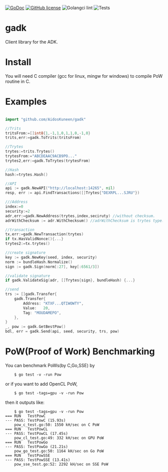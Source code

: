 [![GoDoc](https://godoc.org/github.com/AidosKuneen/gadk?status.svg)](https://godoc.org/github.com/AidosKuneen/gadk)
[![GitHub license](https://img.shields.io/badge/license-MIT-blue.svg)](https://raw.githubusercontent.com/AidosKuneen/gadk/LICENSE)
![Golangci lint](https://github.com/AidosKuneen/gadk/actions/workflows/golangci-lint.yml/badge.svg)
![Tests](https://github.com/AidosKuneen/gadk/actions/workflows/tests.yml/badge.svg)

gadk
=====

Client library for the ADK.


Install
====

You will need C compiler (gcc for linux, mingw for windows) to compile PoW routine in C.




Examples
====

```go

import "github.com/AidosKuneen/gadk"

//Trits
tritsFrom:=[]int8{1,-1,1,0,1,1,0,-1,0}
trits,err:=gadk.ToTrits(tritsFrom)

//Trytes
trytes:=trits.Trytes()
trytesFrom:="ABCDEAAC9ACB9PO..."
trytes2,err:=gadk.ToTrytes(trytesFrom)

//Hash
hash:=trytes.Hash()

//API
api := gadk.NewAPI("http://localhost:14265", nil)
resp, err := api.FindTransactions([]Trytes{"DEXRPL...SJRU"})

///Address
index:=0
security:=2
adr,err:=gadk.NewAddress(trytes,index,seciruty) //without checksum.
adrWithChecksum := adr.WithChecksum() //adrWithChecksum is trytes type.

//transaction
tx,err:=gadk.NewTransaction(trytes)
if tx.HasValidNonce(){...}
trytes2:=tx.trytes()

//create signature
key := gadk.NewKey(seed, index, security)
norm := bundleHash.Normalize()
sign := gadk.Sign(norm[:27], key[:6561/3])

//validate signature
if gadk.ValidateSig(adr, []Trytes{sign}, bundleHash) {...}

//send
trs := []gadk.Transfer{
	gadk.Transfer{
		Address: "KTXF...QTIWOWTY",
		Value:   20,
		Tag: "MOUDAMEPO",
	},
}
_, pow := gadk.GetBestPow()
bdl, err = gadk.Send(api, seed, security, trs, pow)
```

PoW(Proof of Work) Benchmarking
====

You can benchmark PoWs(by C,Go,SSE) by

```
    $ go test -v -run Pow
```

or if you want to add OpenCL PoW,

```
    $ go test -tags=gpu -v -run Pow
```

then it outputs like:

```
	$ go test -tags=gpu -v -run Pow
=== RUN   TestPowC
--- PASS: TestPowC (15.93s)
	pow_c_test.go:50: 1550 kH/sec on C PoW
=== RUN   TestPowCL
--- PASS: TestPowCL (17.45s)
	pow_cl_test.go:49: 332 kH/sec on GPU PoW
=== RUN   TestPowGo
--- PASS: TestPowGo (21.21s)
	pow_go_test.go:50: 1164 kH/sec on Go PoW
=== RUN   TestPowSSE
--- PASS: TestPowSSE (13.41s)
	pow_sse_test.go:52: 2292 kH/sec on SSE PoW
```




